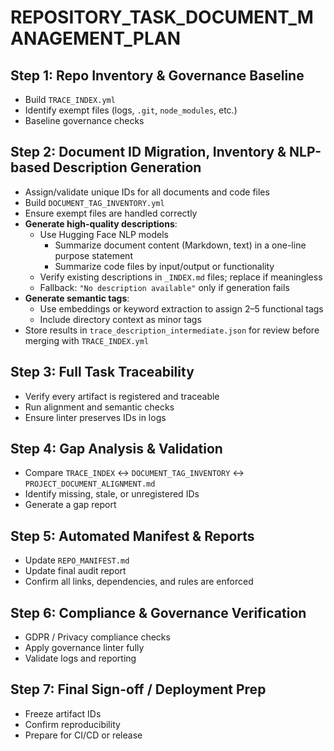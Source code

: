 # REPOSITORY_TASK_DOCUMENT_MANAGEMENT_PLAN

## Step 1: Repo Inventory & Governance Baseline
- Build `TRACE_INDEX.yml`
- Identify exempt files (logs, `.git`, `node_modules`, etc.)
- Baseline governance checks

## Step 2: Document ID Migration, Inventory & NLP-based Description Generation
- Assign/validate unique IDs for all documents and code files
- Build `DOCUMENT_TAG_INVENTORY.yml`
- Ensure exempt files are handled correctly
- **Generate high-quality descriptions**:
  - Use Hugging Face NLP models
    - Summarize document content (Markdown, text) in a one-line purpose statement
    - Summarize code files by input/output or functionality
  - Verify existing descriptions in `_INDEX.md` files; replace if meaningless
  - Fallback: `"No description available"` only if generation fails
- **Generate semantic tags**:
  - Use embeddings or keyword extraction to assign 2–5 functional tags
  - Include directory context as minor tags
- Store results in `trace_description_intermediate.json` for review before merging with `TRACE_INDEX.yml`

## Step 3: Full Task Traceability
- Verify every artifact is registered and traceable
- Run alignment and semantic checks
- Ensure linter preserves IDs in logs

## Step 4: Gap Analysis & Validation
- Compare `TRACE_INDEX` ↔ `DOCUMENT_TAG_INVENTORY` ↔ `PROJECT_DOCUMENT_ALIGNMENT.md`
- Identify missing, stale, or unregistered IDs
- Generate a gap report

## Step 5: Automated Manifest & Reports
- Update `REPO_MANIFEST.md`
- Update final audit report
- Confirm all links, dependencies, and rules are enforced

## Step 6: Compliance & Governance Verification
- GDPR / Privacy compliance checks
- Apply governance linter fully
- Validate logs and reporting

## Step 7: Final Sign-off / Deployment Prep
- Freeze artifact IDs
- Confirm reproducibility
- Prepare for CI/CD or release

